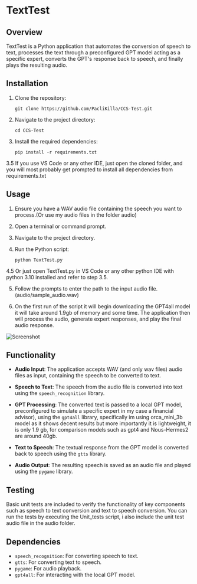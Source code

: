 # TextTest

## Overview

TextTest is a Python application that automates the conversion of speech to text, processes the text through a preconfigured GPT model acting as a specific expert, converts the GPT's response back to speech, and finally plays the resulting audio.

## Installation

1. Clone the repository:

    ```
    git clone https://github.com/PacliKilla/CCS-Test.git
    ```

2. Navigate to the project directory:

    ```
    cd CCS-Test
    ```

3. Install the required dependencies:

    ```
    pip install -r requirements.txt
    ```
3.5 If you use VS Code or any other IDE, just open the cloned folder, and you will most probably get prompted to install all dependencies from requirements.txt


## Usage

1. Ensure you have a WAV audio file containing the speech you want to process.(Or use my audio files in the folder audio)

2. Open a terminal or command prompt.

3. Navigate to the project directory.

4. Run the Python script:

    ```
    python TextTest.py
    ```

4.5 Or just open TextTest.py in VS Code or any other python IDE with python 3.10 installed and refer to step 3.5.

5. Follow the prompts to enter the path to the input audio file. (audio/sample_audio.wav)

6. On the first run of the script it will begin downloading the GPT4all model it will take around 1.9gb of memory and some time. The application then will process the audio, generate expert responses, and play the final audio response.

![Screenshot](https://drive.google.com/uc?export=view&id=1j-HJPaZHxwnE2FYbSs3i-2t_yg9aI42r)

## Functionality

- **Audio Input**: The application accepts WAV (and only wav files) audio files as input, containing the speech to be converted to text.

- **Speech to Text**: The speech from the audio file is converted into text using the `speech_recognition` library.

- **GPT Processing**: The converted text is passed to a local GPT model, preconfigured to simulate a specific expert in my case a financial advisor), using the `gpt4all` library, specifically im using orca_mini_3b model as it shows decent results but more importantly it is lightweight, it is only 1.9 gb, for comparison models such as gpt4 and Nous-Hermes2 are around 40gb.

- **Text to Speech**: The textual response from the GPT model is converted back to speech using the `gtts` library.

- **Audio Output**: The resulting speech is saved as an audio file and played using the `pygame` library.

## Testing

Basic unit tests are included to verify the functionality of key components such as speech to text conversion and text to speech conversion. You can run the tests by executing the Unit_tests script, i also include the unit test audio file in the audio folder.

## Dependencies

- `speech_recognition`: For converting speech to text.
- `gtts`: For converting text to speech.
- `pygame`: For audio playback.
- `gpt4all`: For interacting with the local GPT model.


